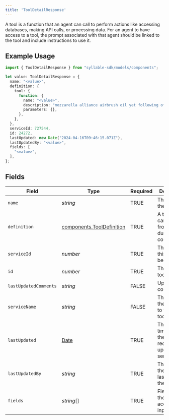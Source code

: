 ```yaml
---
title: 'ToolDetailResponse'
---
```


A tool is a function that an agent can call to perform actions like accessing databases,
making API calls, or processing data. For an agent to have access to a tool, the prompt
associated with that agent should be linked to the tool and include instructions to use it.

## Example Usage

```typescript
import { ToolDetailResponse } from "syllable-sdk/models/components";

let value: ToolDetailResponse = {
  name: "<value>",
  definition: {
    tool: {
      function: {
        name: "<value>",
        description: "mozzarella alliance airbrush oil yet following off",
        parameters: {},
      },
    },
  },
  serviceId: 727544,
  id: 24272,
  lastUpdated: new Date("2024-04-16T09:46:15.071Z"),
  lastUpdatedBy: "<value>",
  fields: [
    "<value>",
  ],
};
```

## Fields

| Field                                                                                         | Type                                                                                          | Required                                                                                      | Description                                                                                   |
| --------------------------------------------------------------------------------------------- | --------------------------------------------------------------------------------------------- | --------------------------------------------------------------------------------------------- | --------------------------------------------------------------------------------------------- |
| `name`                                                                                        | *string*                                                                                      | TRUE                                                                            | The name of the tool                                                                          |
| `definition`                                                                                  | [components.ToolDefinition](/sdk-docs/models/components/tooldefinition)                        | TRUE                                                                            | A tool that can be called from an LLM during the conversation.                                |
| `serviceId`                                                                                   | *number*                                                                                      | TRUE                                                                            | The service this tool belongs to                                                              |
| `id`                                                                                          | *number*                                                                                      | TRUE                                                                            | The ID of the tool                                                                            |
| `lastUpdatedComments`                                                                         | *string*                                                                                      | FALSE                                                                            | Update comments                                                                               |
| `serviceName`                                                                                 | *string*                                                                                      | FALSE                                                                            | The name of the service to which the tool belongs                                             |
| `lastUpdated`                                                                                 | [Date](https://developer.mozilla.org/en-US/docs/Web/JavaScript/Reference/Global_Objects/Date) | TRUE                                                                            | The timestamp of the most recent update to the service                                        |
| `lastUpdatedBy`                                                                               | *string*                                                                                      | TRUE                                                                            | The email of the user who last updated the tool                                               |
| `fields`                                                                                      | *string*[]                                                                                    | TRUE                                                                            | Fields that the tool accepts as input                                                         |